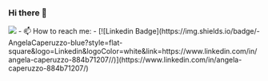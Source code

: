 ### Hi there 👋
<img src="https://github.githubassets.com/images/mona-whisper.gif">
- 📫 How to reach me: 
- [![Linkedin Badge](https://img.shields.io/badge/-AngelaCaperuzzo-blue?style=flat-square&logo=Linkedin&logoColor=white&link=https://www.linkedin.com/in/angela-caperuzzo-884b71207//)](https://www.linkedin.com/in/angela-caperuzzo-884b71207/)
<!--
**AngelaCaperuzzo/AngelaCaperuzzo** is a ✨ _special_ ✨ repository because its `README.md` (this file) appears on your GitHub profile.

Here are some ideas to get you started:

- 🔭 I’m currently working on ...
- 🌱 I’m currently learning ...
- 👯 I’m looking to collaborate on ...
- 🤔 I’m looking for help with ...
- 💬 Ask me about ...
- 📫 How to reach me: ...
- 😄 Pronouns: ...
- ⚡ Fun fact: ...
-->
